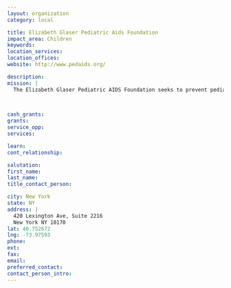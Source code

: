 ```yaml
---
layout: organization
category: local

title: Elizabeth Glaser Pediatric Aids Foundation
impact_area: Children
keywords: 
location_services: 
location_offices: 
website: http://www.pedaids.org/

description: 
mission: |
  The Elizabeth Glaser Pediatric AIDS Foundation seeks to prevent pediatric HIV infection and to eradicate pediatric AIDS through research, advocacy, and prevention and treatment programs.

  

cash_grants: 
grants: 
service_opp: 
services: 

learn: 
cont_relationship: 

salutation: 
first_name: 
last_name: 
title_contact_person: 

city: New York
state: NY
address: |
  420 Lexington Ave, Suite 2216     
  New York NY 10170
lat: 40.752672
lng: -73.97593
phone: 
ext: 
fax: 
email: 
preferred_contact: 
contact_person_intro: 
---
```

